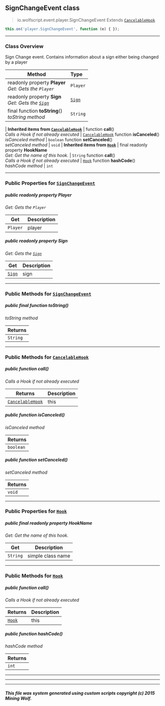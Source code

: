 ## SignChangeEvent __class__

>io.wolfscript.event.player.SignChangeEvent
>Extends [`CancelableHook`](../CancelableHook.md)
``` javascript
this.on('player.SignChangeEvent', function (e) { });
```


---

### Class Overview

Sign Change event. Contains information about a sign either being changed by a player

Method | Type   
--- | :--- 
 readonly property __Player__ <br> _Get: Gets the `Player`_ | `Player`
 readonly property __Sign__ <br> _Get: Gets the [`Sign`](../../api/world/blocks/Sign.md)_ | [`Sign`](../../api/world/blocks/Sign.md)
final function __toString__() <br> _toString method_ | `String`
 |
__Inherited items from [`CancelableHook`](../CancelableHook.md)__ |
 function __call__() <br> _Calls a Hook if not already executed_ | [`CancelableHook`](../CancelableHook.md)
 function __isCanceled__() <br> _isCanceled method_ | `boolean`
 function __setCanceled__() <br> _setCanceled method_ | `void`
 |
__Inherited items from [`Hook`](../Hook.md)__ |
final readonly property __HookName__ <br> _Get: Get the name of this hook._ | `String`
 function __call__() <br> _Calls a Hook if not already executed_ | [`Hook`](../Hook.md)
 function __hashCode__() <br> _hashCode method_ | `int`







---


### Public Properties for [`SignChangeEvent`](SignChangeEvent.md)

##### <a id='player'></a>public  readonly property __Player__

_Get: Gets the `Player`_

Get | Description
--- | --- 
`Player` | player



##### <a id='sign'></a>public  readonly property __Sign__

_Get: Gets the [`Sign`](../../api/world/blocks/Sign.md)_

Get | Description
--- | --- 
[`Sign`](../../api/world/blocks/Sign.md) | sign



---

### Public Methods for [`SignChangeEvent`](SignChangeEvent.md)

##### <a id='tostring'></a>public final function __toString__()

_toString method_

Returns | 
--- | 
`String` |


---

### Public Methods for [`CancelableHook`](../CancelableHook.md)

##### <a id='call'></a>public  function __call__()

_Calls a Hook if not already executed_

Returns | Description
--- | --- 
[`CancelableHook`](../CancelableHook.md) | this


##### <a id='iscanceled'></a>public  function __isCanceled__()

_isCanceled method_

Returns | 
--- | 
`boolean` |


##### <a id='setcanceled'></a>public  function __setCanceled__()

_setCanceled method_

Returns | 
--- | 
`void` |


---

### Public Properties for [`Hook`](../Hook.md)

##### <a id='hookname'></a>public final readonly property __HookName__

_Get: Get the name of this hook._

Get | Description
--- | --- 
`String` | simple class name



---

### Public Methods for [`Hook`](../Hook.md)

##### <a id='call'></a>public  function __call__()

_Calls a Hook if not already executed_

Returns | Description
--- | --- 
[`Hook`](../Hook.md) | this


##### <a id='hashcode'></a>public  function __hashCode__()

_hashCode method_

Returns | 
--- | 
`int` |


---


---


---


##### This file was system generated using custom scripts copyright (c) 2015 Mining Wolf.
	

